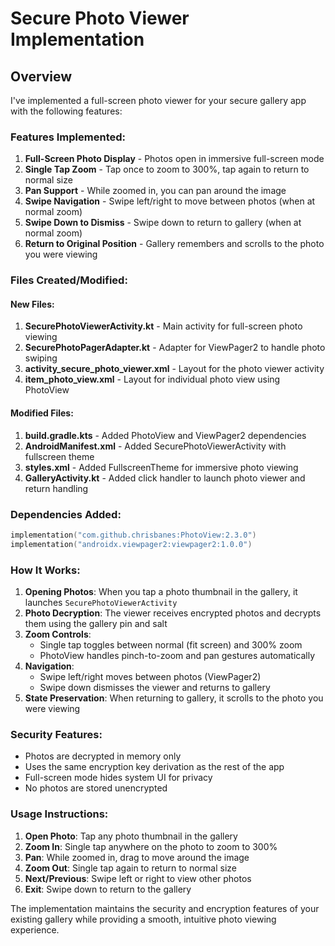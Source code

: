 # Secure Photo Viewer Implementation

## Overview
I've implemented a full-screen photo viewer for your secure gallery app with the following features:

### Features Implemented:
1. **Full-Screen Photo Display** - Photos open in immersive full-screen mode
2. **Single Tap Zoom** - Tap once to zoom to 300%, tap again to return to normal size
3. **Pan Support** - While zoomed in, you can pan around the image
4. **Swipe Navigation** - Swipe left/right to move between photos (when at normal zoom)
5. **Swipe Down to Dismiss** - Swipe down to return to gallery (when at normal zoom)
6. **Return to Original Position** - Gallery remembers and scrolls to the photo you were viewing

### Files Created/Modified:

#### New Files:
1. **SecurePhotoViewerActivity.kt** - Main activity for full-screen photo viewing
2. **SecurePhotoPagerAdapter.kt** - Adapter for ViewPager2 to handle photo swiping
3. **activity_secure_photo_viewer.xml** - Layout for the photo viewer activity
4. **item_photo_view.xml** - Layout for individual photo view using PhotoView

#### Modified Files:
1. **build.gradle.kts** - Added PhotoView and ViewPager2 dependencies
2. **AndroidManifest.xml** - Added SecurePhotoViewerActivity with fullscreen theme
3. **styles.xml** - Added FullscreenTheme for immersive photo viewing
4. **GalleryActivity.kt** - Added click handler to launch photo viewer and return handling

### Dependencies Added:
```kotlin
implementation("com.github.chrisbanes:PhotoView:2.3.0")
implementation("androidx.viewpager2:viewpager2:1.0.0")
```

### How It Works:

1. **Opening Photos**: When you tap a photo thumbnail in the gallery, it launches `SecurePhotoViewerActivity`
2. **Photo Decryption**: The viewer receives encrypted photos and decrypts them using the gallery pin and salt
3. **Zoom Controls**: 
   - Single tap toggles between normal (fit screen) and 300% zoom
   - PhotoView handles pinch-to-zoom and pan gestures automatically
4. **Navigation**:
   - Swipe left/right moves between photos (ViewPager2)
   - Swipe down dismisses the viewer and returns to gallery
5. **State Preservation**: When returning to gallery, it scrolls to the photo you were viewing

### Security Features:
- Photos are decrypted in memory only
- Uses the same encryption key derivation as the rest of the app
- Full-screen mode hides system UI for privacy
- No photos are stored unencrypted

### Usage Instructions:
1. **Open Photo**: Tap any photo thumbnail in the gallery
2. **Zoom In**: Single tap anywhere on the photo to zoom to 300%
3. **Pan**: While zoomed in, drag to move around the image
4. **Zoom Out**: Single tap again to return to normal size
5. **Next/Previous**: Swipe left or right to view other photos
6. **Exit**: Swipe down to return to the gallery

The implementation maintains the security and encryption features of your existing gallery while providing a smooth, intuitive photo viewing experience.
